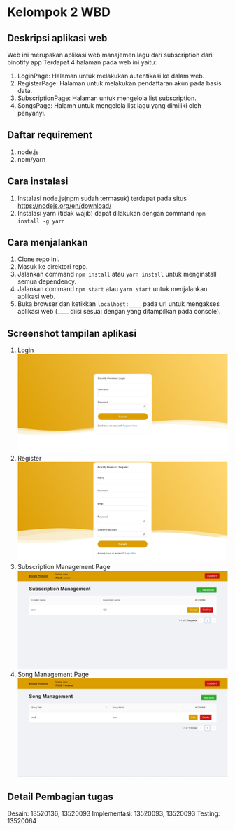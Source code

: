 # Kelompok 2 WBD

## Deskripsi aplikasi web

Web ini merupakan aplikasi web manajemen lagu dari subscription dari binotify app Terdapat 4 halaman pada web ini yaitu:

1. LoginPage: Halaman untuk melakukan autentikasi ke dalam web.
2. RegisterPage: Halaman untuk melakukan pendaftaran akun pada basis data.
3. SubscriptionPage: Halaman untuk mengelola list subscription.
4. SongsPage: Halamn untuk mengelola list lagu yang dimiliki oleh penyanyi.

## Daftar requirement

1. node.js
2. npm/yarn

## Cara instalasi

1. Instalasi node.js(npm sudah termasuk) terdapat pada situs https://nodejs.org/en/download/
2. Instalasi yarn (tidak wajib) dapat dilakukan dengan command `npm install -g yarn`

## Cara menjalankan

1. Clone repo ini.
2. Masuk ke direktori repo.
3. Jalankan command `npm install` atau `yarn install` untuk menginstall semua dependency.
4. Jalankan command `npm start` atau `yarn start` untuk menjalankan aplikasi web.
5. Buka browser dan ketikkan `localhost:____` pada url untuk mengakses aplikasi web (\_\_\_\_ diisi sesuai dengan yang ditampilkan pada console).

## Screenshot tampilan aplikasi

1. Login
   <img src="src/screenshots/login.jpg" /><br>
2. Register
   <img src="src/screenshots/register.jpg" /><br>
3. Subscription Management Page
   <img src="src/screenshots/Subscription.jpg" /><br>
4. Song Management Page
   <img src="src/screenshots/Song.jpg" /><br>

## Detail Pembagian tugas

Desain: 13520136, 13520093
Implementasi: 13520093, 13520093
Testing: 13520064
